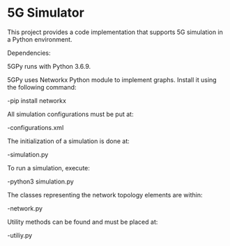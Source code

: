 # 5G Simulator

This project provides a code implementation that supports 5G simulation in a Python environment.

Dependencies:

5GPy runs with Python 3.6.9.

5GPy uses Networkx Python module to implement graphs. Install it using the following command:

-pip install networkx

All simulation configurations must be put at:

-configurations.xml

The initialization of a simulation is done at:

-simulation.py

To run a simulation, execute:

-python3 simulation.py

The classes representing the network topology elements are within:

-network.py

Utility methods can be found and must be placed at:

-utiliy.py

<!--
Please, when using 5GPy in your paper, thesis or dissertation, it is mandatory to cite the following reference:

@article{tinini20195gpy,
title={5GPy: A SimPy-based simulator for performance evaluations in 5G hybrid Cloud-Fog RAN architectures},
author={Tinini, Rodrigo Izidoro and dos Santos, Matias Rom{\'a}rio Pinheiro and Figueiredo, Gustavo Bittencourt and Batista, Daniel Mac{\^e}do},
journal={Simulation Modelling Practice and Theory},
pages={102030},
year={2019},
publisher={Elsevier}
}

If you have any questions, please contact me at: tinini at fei dot edu dot br
-->
